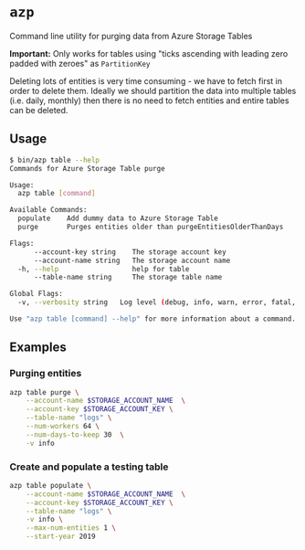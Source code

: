 # `azp` 

Command line utility for purging data from Azure Storage Tables

**Important:** Only works for tables using "ticks ascending with leading zero padded with zeroes" as `PartitionKey`

Deleting lots of entities is very time consuming - we have to fetch first in order to delete them. Ideally we should partition the data into multiple tables (i.e. daily, monthly) then there is no need to fetch entities and entire tables can be deleted.

## Usage

``` bash
$ bin/azp table --help
Commands for Azure Storage Table purge

Usage:
  azp table [command]

Available Commands:
  populate    Add dummy data to Azure Storage Table
  purge       Purges entities older than purgeEntitiesOlderThanDays

Flags:
      --account-key string    The storage account key
      --account-name string   The storage account name
  -h, --help                  help for table
      --table-name string     The storage table name

Global Flags:
  -v, --verbosity string   Log level (debug, info, warn, error, fatal, panic (default "info")

Use "azp table [command] --help" for more information about a command.
```

## Examples

### Purging entities

``` bash
azp table purge \
    --account-name $STORAGE_ACCOUNT_NAME  \
    --account-key $STORAGE_ACCOUNT_KEY \
    --table-name "logs" \
    --num-workers 64 \
    --num-days-to-keep 30  \
    -v info
```

### Create and populate a testing table

```bash
azp table populate \
    --account-name $STORAGE_ACCOUNT_NAME  \
    --account-key $STORAGE_ACCOUNT_KEY \
    --table-name "logs" \
    -v info \
    --max-num-entities 1 \
    --start-year 2019
```